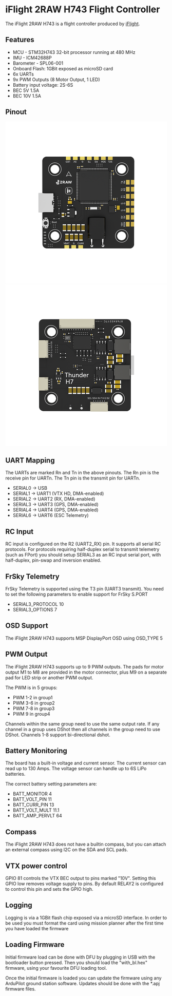 # iFlight 2RAW H743 Flight Controller

The iFlight 2RAW H743 is a flight controller produced by [iFlight](https://shop.iflight.com/Thunder-H7-Flight-Controller-Pro2200).

## Features

 - MCU - STM32H743 32-bit processor running at 480 MHz
 - IMU - ICM42688P
 - Barometer - SPL06-001
 - Onboard Flash: 1GBit exposed as microSD card
 - 6x UARTs
 - 9x PWM Outputs (8 Motor Output, 1 LED)
 - Battery input voltage: 2S-6S
 - BEC 5V 1.5A
 - BEC 10V 1.5A

## Pinout

![iFlight 2RAW H743 Board Top](Thunder-H7-1.png "iFlight 2RAW H743 Top")
![iFlight 2RAW H743 Board Bottom](Thunder-H7-2.png "iFlight 2RAW H743 Bottom")

## UART Mapping

The UARTs are marked Rn and Tn in the above pinouts. The Rn pin is the
receive pin for UARTn. The Tn pin is the transmit pin for UARTn.

 - SERIAL0 -> USB
 - SERIAL1 -> UART1 (VTX HD, DMA-enabled)
 - SERIAL2 -> UART2 (RX, DMA-enabled)
 - SERIAL3 -> UART3 (GPS, DMA-enabled)
 - SERIAL4 -> UART4 (GPS, DMA-enabled)
 - SERIAL6 -> UART6 (ESC Telemetry)

## RC Input

RC input is configured on the R2 (UART2_RX) pin. It supports all serial RC
protocols. For protocols requiring half-duplex serial to transmit
telemetry (such as FPort) you should setup SERIAL3 as an RC input serial port,
with half-duplex, pin-swap and inversion enabled.
 
## FrSky Telemetry
 
FrSky Telemetry is supported using the T3 pin (UART3 transmit). You need to set the following parameters to enable support for FrSky S.PORT
 
  - SERIAL3_PROTOCOL 10
  - SERIAL3_OPTIONS 7
  
## OSD Support

The iFlight 2RAW H743 supports MSP DisplayPort OSD using OSD_TYPE 5

## PWM Output

The iFlight 2RAW H743 supports up to 9 PWM outputs. The pads for motor output
M1 to M8 are provided in the motor connector, plus M9 on a separate pad for LED strip
or another PWM output.

The PWM is in 5 groups:

 - PWM 1-2   in group1
 - PWM 3-6   in group2
 - PWM 7-8   in group3
 - PWM 9     in group4

Channels within the same group need to use the same output rate. If
any channel in a group uses DShot then all channels in the group need
to use DShot. Channels 1-8 support bi-directional dshot.

## Battery Monitoring

The board has a built-in voltage and current sensor. The current
sensor can read up to 130 Amps. The voltage sensor can handle up to 6S
LiPo batteries.

The correct battery setting parameters are:

 - BATT_MONITOR 4
 - BATT_VOLT_PIN 11
 - BATT_CURR_PIN 13
 - BATT_VOLT_MULT 11.1
 - BATT_AMP_PERVLT 64

## Compass

The iFlight 2RAW H743 does not have a builtin compass, but you can attach an external compass using I2C on the SDA and SCL pads.

## VTX power control
GPIO 81 controls the VTX BEC output to pins marked "10V". Setting this GPIO low removes voltage supply to pins.
By default RELAY2 is configured to control this pin and sets the GPIO high.

## Logging

Logging is via a 1GBit flash chip exposed via a microSD interface. In order to be used you must format the card using mission planner
after the first time you have loaded the firmware

## Loading Firmware

Initial firmware load can be done with DFU by plugging in USB with the
bootloader button pressed. Then you should load the "with_bl.hex"
firmware, using your favourite DFU loading tool.

Once the initial firmware is loaded you can update the firmware using
any ArduPilot ground station software. Updates should be done with the
*.apj firmware files.

